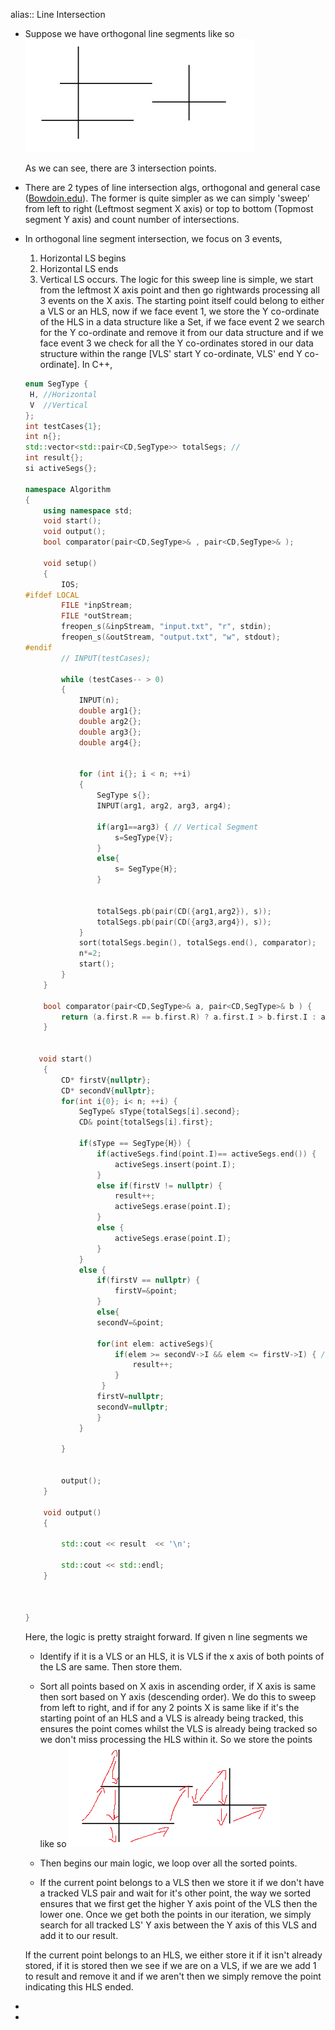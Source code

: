 alias:: Line Intersection

- Suppose we have orthogonal line segments like so
  ![image.png](../assets/image_1684566689683_0.png)
  
  As we can see, there are 3 intersection points.
- There are 2 types of line intersection algs, orthogonal and general case ([Bowdoin.edu]( https://tildesites.bowdoin.edu/~ltoma/teaching/cs3250-CompGeom/spring17/Lectures/orthosegmintersect-6up.pdf)). The former is quite simpler as we can simply 'sweep' from left to right (Leftmost segment X axis) or top to bottom (Topmost segment Y axis) and count number of intersections.
- In orthogonal line segment intersection, we focus on 3 events, 
  1. Horizontal LS begins
  2. Horizontal LS ends
  3. Vertical LS occurs. 
  The logic for this sweep line is simple, we start from the leftmost X axis point and then go rightwards  processing all 3 events on the X axis. 
  The starting point itself could belong to either a VLS or an HLS, now if we face event 1, we store the Y co-ordinate of the HLS in a data structure like a Set, if we face event 2 we search for the Y co-ordinate and remove it from our data structure and if we face event 3 we check for all the Y co-ordinates stored in our data structure within the range [VLS' start Y co-ordinate, VLS' end Y co-ordinate].
  In C++,
  ```cpp
  enum SegType {
   H, //Horizontal
   V  //Vertical
  };
  int testCases{1};
  int n{};
  std::vector<std::pair<CD,SegType>> totalSegs; //
  int result{};
  si activeSegs{};
  
  namespace Algorithm
  {
      using namespace std;
      void start();
      void output();
      bool comparator(pair<CD,SegType>& , pair<CD,SegType>& );
  
      void setup()
      {
          IOS;
  #ifdef LOCAL
          FILE *inpStream;
          FILE *outStream;
          freopen_s(&inpStream, "input.txt", "r", stdin);
          freopen_s(&outStream, "output.txt", "w", stdout);
  #endif
          // INPUT(testCases);
  
          while (testCases-- > 0)
          {
              INPUT(n);
              double arg1{};
              double arg2{};
              double arg3{};
              double arg4{};
  
  
              for (int i{}; i < n; ++i)
              {
                  SegType s{};
                  INPUT(arg1, arg2, arg3, arg4);
  
                  if(arg1==arg3) { // Vertical Segment
                      s=SegType{V};
                  }
                  else{
                      s= SegType{H};
                  }
  
  
                  totalSegs.pb(pair(CD({arg1,arg2}), s));
                  totalSegs.pb(pair(CD({arg3,arg4}), s));
              }
              sort(totalSegs.begin(), totalSegs.end(), comparator);
              n*=2;
              start();
          }
      }
  
      bool comparator(pair<CD,SegType>& a, pair<CD,SegType>& b ) {
          return (a.first.R == b.first.R) ? a.first.I > b.first.I : a.first.R < b.first.R;
      }
  
  
     void start()
      {
          CD* firstV{nullptr};
          CD* secondV{nullptr};
          for(int i{0}; i< n; ++i) {
              SegType& sType{totalSegs[i].second};
              CD& point{totalSegs[i].first};
  
              if(sType == SegType{H}) {
                  if(activeSegs.find(point.I)== activeSegs.end()) {
                      activeSegs.insert(point.I);
                  }
                  else if(firstV != nullptr) {
                      result++;
                      activeSegs.erase(point.I);
                  }
                  else {
                      activeSegs.erase(point.I);
                  }
              }
              else {
                  if(firstV == nullptr) {
                      firstV=&point;
                  }
                  else{
                  secondV=&point;
  
                  for(int elem: activeSegs){
                      if(elem >= secondV->I && elem <= firstV->I) { //The way we sort enables us the assumption that the element that comes later in totalSegs has greater Y axis (I)
                          result++;
                      }
                   }
                  firstV=nullptr;
                  secondV=nullptr;
                  }
              }
              
          }
  
          
          output();
      }
  
      void output()
      {
  
          std::cout << result  << '\n';
  
          std::cout << std::endl;
      }
  
  
  
  }
  ```
  Here, the logic is pretty straight forward. If given n line segments 
  we
  * Identify if it is a VLS or an HLS, it is VLS if the x axis of both points of the LS are same. Then store them. 
  * Sort all points based on X axis in ascending order, if X axis is same then sort based on Y axis (descending order). We do this to sweep from left to right, and if for any 2 points X is same like if it's the starting point of an HLS and a VLS is already being tracked, this ensures the point comes whilst the VLS is already being tracked so we don't miss processing the HLS within it.
  So we store the points like so
  ![image.png](../assets/image_1685786141621_0.png)
  
  * Then begins our main logic, we loop over all the sorted points. 
  * If the current point belongs to a VLS then we store it if we don't have a tracked VLS pair and wait for it's other point, the way we sorted ensures that we first get the higher Y axis point of the VLS then the lower one. Once we get both the points in our iteration, we simply search for all tracked LS' Y axis between the Y axis of this VLS and add it to our result.
  
  If the current point belongs to an HLS, we either store it if it isn't already stored, if it is stored then we see if we are on a VLS, if we are we add 1 to result and remove it and if we aren't then we simply remove the point indicating this HLS ended.
-
-